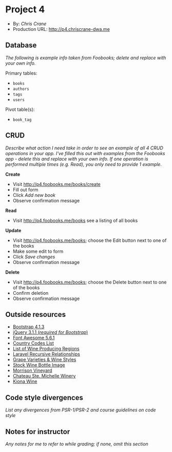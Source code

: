 # Project 4
+ By: *Chris Crane*
+ Production URL: <http://p4.chriscrane-dwa.me>

## Database
*The following is example info taken from Foobooks; delete and replace with your own info.*

Primary tables:
  + `books`
  + `authors`
  + `tags`
  + `users`
  
Pivot table(s):
  + `book_tag`


## CRUD
*Describe what action I need take in order to see an example of all 4 CRUD operations in your app. I've filled this out with examples from the Foobooks app - delete this and replace with your own info. If one operation is performed multiple times (e.g. Read), you only need to provide 1 example.*

__Create__
  + Visit <http://p4.foobooks.me/books/create>
  + Fill out form
  + Click *Add new book*
  + Observe confirmation message
  
__Read__
  + Visit <http://p4.foobooks.me/books> see a listing of all books
  
__Update__
  + Visit <http://p4.foobooks.me/books>; choose the Edit button next to one of the books
  + Make some edit to form
  + Click *Save changes*
  + Observe confirmation message
  
__Delete__
  + Visit <http://p4.foobooks.me/books>; choose the Delete button next to one of the books
  + Confirm deletion
  + Observe confirmation message

## Outside resources
+ [Bootstrap 4.1.3](https://getbootstrap.com/docs/4.1/getting-started/introduction/)
+ [jQuery 3.1.1 (*required for Bootstrap*)](https://jquery.com/download/)
+ [Font Awesome 5.6.1](https://fontawesome.com)
+ [Country Codes List](https://www.nationsonline.org/oneworld/country_code_list.htm)
+ [List of Wine Producing Regions](https://en.wikipedia.org/wiki/List_of_wine-producing_regions)
+ [Laravel Recursive Relationships
](https://stackoverflow.com/questions/26652611/laravel-recursive-relationships)
+ [Grape Varieties &amp; Wine Styles](https://www.thewinesociety.com/wine-basics-grapes-styles)
+ [Stock Wine Bottle Image](http://media.gettyimages.com/photos/red-wine-bottle-isolated-on-white-background-picture-id847117018?s=170667a&w=1007)
+ [Morrison Vineyard](http://www.bonairwine.com/current.htm)
+ [Chateau Ste. Michelle Winery](https://www.ste-michelle.com/our-wines#collection=9&keyword=&page=1)
+ [Kiona Wine](https://www.kionawine.com)

## Code style divergences
*List any divergences from PSR-1/PSR-2 and course guidelines on code style*

## Notes for instructor
*Any notes for me to refer to while grading; if none, omit this section*

